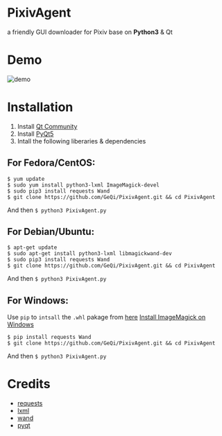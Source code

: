 # PixivAgent
a friendly GUI downloader for Pixiv base on **Python3** & Qt

# Demo
![demo](http://7u2hae.com1.z0.glb.clouddn.com/demo.gif)

# Installation
1. Install [Qt Community](http://www.qt.io/download-open-source/)
2. Install [PyQt5](http://pyqt.sourceforge.net/Docs/PyQt5/installation.html)
3. Intall the following liberaries & dependencies

## For Fedora/CentOS:
```
$ yum update
$ sudo yum install python3-lxml ImageMagick-devel
$ sudo pip3 install requests Wand
$ git clone https://github.com/GeQi/PixivAgent.git && cd PixivAgent
```
And then
`$ python3 PixivAgent.py`

## For Debian/Ubuntu:
```
$ apt-get update
$ sudo apt-get install python3-lxml libmagickwand-dev
$ sudo pip3 install requests Wand
$ git clone https://github.com/GeQi/PixivAgent.git && cd PixivAgent
```
And then
`$ python3 PixivAgent.py`

## For Windows:
Use `pip` to `intsall` the `.whl` pakage from [here](http://www.lfd.uci.edu/~gohlke/pythonlibs/#lxml)
[Install ImageMagick on Windows](http://docs.wand-py.org/en/latest/guide/install.html#install-imagemagick-on-windows)
```
$ pip install requests Wand
$ git clone https://github.com/GeQi/PixivAgent.git && cd PixivAgent
```
And then
`$ python3 PixivAgent.py`

# Credits
- [requests](https://github.com/kennethreitz/requests)
- [lxml](https://github.com/lxml/lxml)
- [wand](https://github.com/dahlia/wand)
- [pyqt](http://www.riverbankcomputing.co.uk/software/pyqt/intro)
